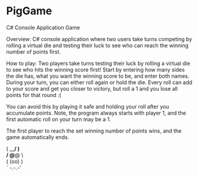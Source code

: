 # PigGame
C# Console Application Game

Overview: C# console application where two users take turns competing by rolling a virtual die and 
testing their luck to see who can reach the winning number of points first. 

How to play: Two players take turns testing their luck by rolling a virtual die 
to see who hits the winning score first! Start by entering how many sides the die has, 
what you want the winning score to be, and enter both names. During your turn, you can 
either roll again or hold the die. Every roll can add to your score and get you closer to victory, 
but roll a 1 and you lose all points for that round :(

You can avoid this by playing it safe and holding your roll after you accumulate points. 
Note, the program always starts with player 1, and the first automatic roll on your turn may be a 1.

The first player to reach the set winning number of points wins, and the game automatically ends.

   (   \____/   )                                                                                                                                                          
   /    @__@    \                                                                                                                                                           
  (     (oo)     )                                                                                                                                                          
   ` -.-.-'                                                                                                                                                                                         

